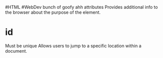 #HTML #WebDev 
bunch of goofy ahh attributes
Provides additional info to the browser about the purpose of the element.
# id
Must be unique
Allows users to jump to a specific location within a document.